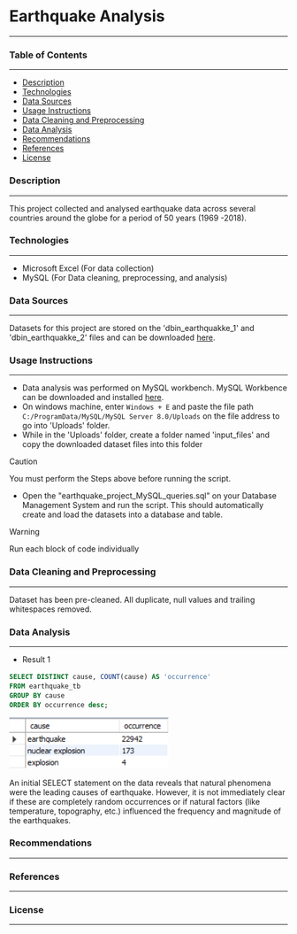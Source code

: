 # Earthquake Analysis
___

### Table of Contents
___
- [Description](#description)
- [Technologies](#technologies)
- [Data Sources](#data-sources)
- [Usage Instructions](#usage-instructions)
- [Data Cleaning and Preprocessing](#data-cleaning-and-preprocessing)
- [Data Analysis](#data-analysis)
- [Recommendations](#recommendations)
- [References](#references)
- [License](#license)


### Description
___
This project collected and analysed earthquake data across several countries around the globe for a period of 50 years (1969 -2018).

### Technologies
___
- Microsoft Excel (For data collection)
- MySQL (For Data cleaning, preprocessing, and analysis)


### Data Sources
___
Datasets for this project are stored on the 'dbin_earthquakke_1' and 'dbin_earthquakke_2' files and can be downloaded [here](https://drive.google.com/drive/folders/1ybqvCbjfRq_taRmKwju3S0kqr_XuyWAu?usp=drive_link).


### Usage Instructions
___
- Data analysis was performed on MySQL workbench. MySQL Workbence can be downloaded and installed [here](https://dev.mysql.com/downloads/workbench/).
- On windows machine, enter ``` Windows + E ``` and paste the file path ```C:/ProgramData/MySQL/MySQL Server 8.0/Uploads``` on the file address to go into 'Uploads' folder.
- While in the 'Uploads' folder, create a folder named 'input_files' and copy the downloaded dataset files into this folder 
> [!CAUTION]
> You must perform the Steps above before running the script.
- Open the "earthquake_project_MySQL_queries.sql" on your Database Management System and run the script. This should automatically create and load the datasets into a database and table.
> [!WARNING]
> Run each block of code individually


### Data Cleaning and Preprocessing
___
Dataset has been pre-cleaned. All duplicate, null values and trailing whitespaces removed. 

### Data Analysis
___
- Result 1
```SQL
SELECT DISTINCT cause, COUNT(cause) AS 'occurrence'
FROM earthquake_tb
GROUP BY cause
ORDER BY occurrence desc;
```
![Total number of earthquake](earthquake_1.png)

An initial SELECT statement on the data reveals that natural phenomena were the leading causes of earthquake. However, it is not immediately clear if these are completely random occurrences or if natural factors (like temperature, topography, etc.) influenced the frequency and magnitude of the earthquakes.

### Recommendations
___

### References
___

### License
___
